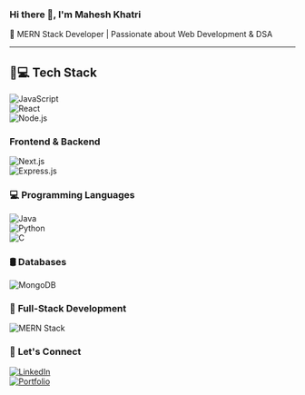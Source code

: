 ### Hi there 👋, I'm Mahesh Khatri 
🚀 MERN Stack Developer | Passionate about Web Development & DSA  

---

## 🚀💻 Tech Stack  

![JavaScript](https://img.shields.io/badge/JavaScript-F7DF1E?style=flat&logo=javascript&logoColor=black)  
![React](https://img.shields.io/badge/React-61DAFB?style=flat&logo=react&logoColor=black)  
![Node.js](https://img.shields.io/badge/Node.js-339933?style=flat&logo=node.js&logoColor=white)  


### **Frontend & Backend**  
![Next.js](https://img.shields.io/badge/Next.js-000000?style=flat&logo=next.js&logoColor=white)  
![Express.js](https://img.shields.io/badge/Express.js-404D59?style=flat&logo=express&logoColor=white)  

### 💻 **Programming Languages**  
![Java](https://img.shields.io/badge/Java-007396?style=flat&logo=java&logoColor=white)  
![Python](https://img.shields.io/badge/Python-3776AB?style=flat&logo=python&logoColor=white)  
![C](https://img.shields.io/badge/C-00599C?style=flat&logo=c&logoColor=white)  

### 🛢 **Databases**  
![MongoDB](https://img.shields.io/badge/MongoDB-47A248?style=flat&logo=mongodb&logoColor=white)  

### 🚀 **Full-Stack Development**  
![MERN Stack](https://img.shields.io/badge/MERN-3C873A?style=flat&logo=mongodb&logoColor=white)  


### 🔗 **Let's Connect**  
[![LinkedIn](https://img.shields.io/badge/LinkedIn-0077B5?style=flat&logo=linkedin&logoColor=white)](https://www.linkedin.com/in/mahesh-khatri-82295622a/)  
[![Portfolio](https://img.shields.io/badge/Portfolio-%23000000.svg?style=flat&logo=firefox&logoColor=white)](https://maheshkhatri.vercel.app)  
